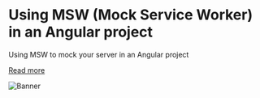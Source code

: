 # Using MSW (Mock Service Worker) in an Angular project

Using MSW to mock your server in an Angular project

[Read more](https://timdeschryver.dev/blog/using-msw-in-an-angular-project)

![Banner](https://timdeschryver.dev/blog/using-msw-in-an-angular-project/images/banner.jpg)
